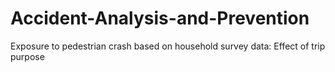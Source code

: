# Accident-Analysis-and-Prevention
Exposure to pedestrian crash based on household survey data: Effect of trip purpose
